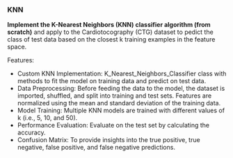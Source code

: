 ### KNN
**Implement the K-Nearest Neighbors (KNN) classifier algorithm (from scratch)** and apply to the Cardiotocography (CTG) dataset to pedict the class of test data based on the closest k training examples in the feature space.

Features:
- Custom KNN Implementation: K_Nearest_Neighbors_Classifier class with methods to fit the model on training data and predict on test data.
- Data Preprocessing: Before feeding the data to the model, the dataset is imported, shuffled, and split into training and test sets. Features are normalized using the mean and standard deviation of the training data.
- Model Training: Multiple KNN models are trained with different values of k (i.e., 5, 10, and 50).
- Performance Evaluation: Evaluate on the test set by calculating the accuracy.
- Confusion Matrix: To provide insights into the true positive, true negative, false positive, and false negative predictions.
